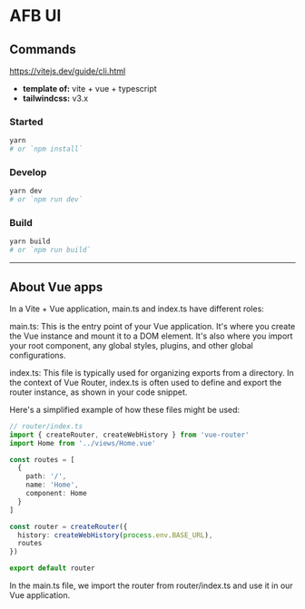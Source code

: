 # AFB UI

## Commands
https://vitejs.dev/guide/cli.html

- **template of:** vite + vue + typescript
- **tailwindcss:** v3.x

### Started

```bash
yarn
# or `npm install`
```

### Develop

```bash
yarn dev
# or `npm run dev`
```

### Build

```bash
yarn build
# or `npm run build`
```

---


## About Vue apps

In a Vite + Vue application, main.ts and index.ts have different roles:

main.ts: This is the entry point of your Vue application. It's where you create the Vue instance and mount it to a DOM element. It's also where you import your root component, any global styles, plugins, and other global configurations.

index.ts: This file is typically used for organizing exports from a directory. In the context of Vue Router, index.ts is often used to define and export the router instance, as shown in your code snippet.

Here's a simplified example of how these files might be used:

```ts
// router/index.ts
import { createRouter, createWebHistory } from 'vue-router'
import Home from '../views/Home.vue'

const routes = [
  {
    path: '/',
    name: 'Home',
    component: Home
  }
]

const router = createRouter({
  history: createWebHistory(process.env.BASE_URL),
  routes
})

export default router
```

In the main.ts file, we import the router from router/index.ts and use it in our Vue application.

